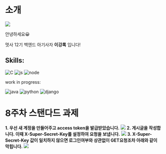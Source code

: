 # 소개
![](https://github.com/LikeLion-at-CAU-12th/kangRok-Lee/blob/git-session/mutsa.gif)

안녕하세요😀

멋사 12기 백엔드 아기사자 **이강록** 입니다!

Skills:
--------

![C](https://img.shields.io/badge/C-00599C?style=for-the-badge&logo=c&logoColor=white)
![js](https://img.shields.io/badge/JavaScript-F7DF1E?style=for-the-badge&logo=JavaScript&logoColor=white)
![node](https://img.shields.io/badge/Node.js-43853D?style=for-the-badge&logo=node.js&logoColor=white)

work in progress:

![java](https://img.shields.io/badge/Java-ED8B00?style=for-the-badge&logo=openjdk&logoColor=white)
![python](https://img.shields.io/badge/Python-3776AB?style=for-the-badge&logo=python&logoColor=white)
![django](https://img.shields.io/badge/Django-092E20?style=for-the-badge&logo=django&logoColor=white)


# 8주차 스탠다드 과제
**1. 우선 새 계정을 만들어주고 access token을 발급받았습니다.**
![](https://github.com/LikeLion-at-CAU-12th/kangRok-Lee/assets/34326056/626d77fd-1513-4873-9ea7-1b3ad5262136)
**2. 게시글을 작성합니다. 이때 X-Super-Secret-Key를 설정하여 요청을 보냅니다.**
![](https://github.com/LikeLion-at-CAU-12th/kangRok-Lee/assets/34326056/3120bfb4-6790-4790-bbe1-b3dfc9bba555)
**3. X-Super-Secret-Key 값이 일치하지 않으면 로그인여부와 상관없이 GET요청조차 아래와 같이 막힙니다.**
![](https://github.com/LikeLion-at-CAU-12th/kangRok-Lee/assets/34326056/61be2319-0354-415e-8461-7547d8975a07)